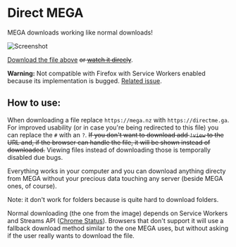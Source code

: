 # Direct MEGA
MEGA downloads working like normal downloads!

![Screenshot](https://i.imgur.com/750OurF.png)

[Download the file above](https://directme.ga/?!MAsFwa4b!d8o1uz6SffMAATSQmERLIYITkyc-eTbKQ6xqI3IQSms) ~~or [watch it direcly](https://directme.ga/?!MAsFwa4b!d8o1uz6SffMAATSQmERLIYITkyc-eTbKQ6xqI3IQSms!view)~~.

**Warning:** Not compatible with Firefox with Service Workers enabled because its implementation is bugged. [Related issue](https://github.com/qgustavor/direct-mega/issues/2).

## How to use:

When downloading a file replace `https://mega.nz` with `https://directme.ga`. For
improved usability (or in case you're being redirected to this file) you can
replace the `#` with an `?`. ~~If you don't want to download add `!view` to the URL
and, if the browser can handle the file, it will be shown instead of downloaded.~~
Viewing files instead of downloading those is temporally disabled due bugs.

Everything works in your computer and you can download anything directy from MEGA
without your precious data touching any server (beside MEGA ones, of course).

Note: it don't work for folders because is quite hard to download folders.

Normal downloading (the one from the image) depends on Service Workers and Streams API ([Chrome Status](https://www.chromestatus.com/feature/4531143755956224)).
Browsers that don't support it will use a fallback download method similar to the one MEGA uses,
but without asking if the user really wants to download the file.

